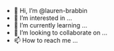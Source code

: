 - 👋 Hi, I’m @lauren-brabbin
- 👀 I’m interested in ...
- 🌱 I’m currently learning ...
- 💞️ I’m looking to collaborate on ...
- 📫 How to reach me ...

<!---
lauren-brabbin/lauren-brabbin is a ✨ special ✨ repository because its `README.md` (this file) appears on your GitHub profile.
You can click the Preview link to take a look at your changes.
--->
